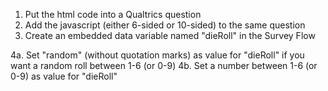 1. Put the html code into a Qualtrics question
2. Add the javascript (either 6-sided or 10-sided) to the same question
3. Create an embedded data variable named "dieRoll" in the Survey Flow

4a. Set "random" (without quotation marks) as value for "dieRoll" if you want a random roll between 1-6 (or 0-9)
4b. Set a number between 1-6 (or 0-9) as value for "dieRoll"
